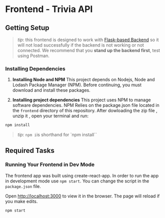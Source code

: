 # Frontend - Trivia API

## Getting Setup

> _tip_: this frontend is designed to work with [Flask-based Backend](../backend) so it will not load successfully if the backend is not working or not connected. We recommend that you **stand up the backend first**, test using Postman.
### Installing Dependencies

1. **Installing Node and NPM**
   This project depends on Nodejs, Node and Lodash Package Manager (NPM). Before continuing, you must download and install these packages.

2. **Installing project dependencies**
   This project uses NPM to manage software dependencies. NPM Relies on the package.json file located in the `frontend` directory of this repository. After dowloading the zip file , unzip it , open your terminal and run:

```bash
npm install
```

> _tip_: `npm i`is shorthand for `npm install``

## Required Tasks

### Running Your Frontend in Dev Mode

The frontend app was built using create-react-app. In order to run the app in development mode use `npm start`. You can change the script in the `package.json` file.

Open [http://localhost:3000](http://localhost:3000) to view it in the browser. The page will reload if you make edits.

```bash
npm start
```

